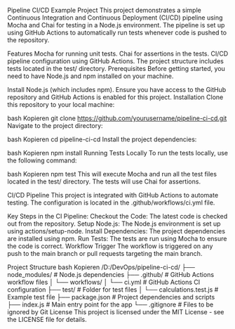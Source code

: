 Pipeline CI/CD Example Project
This project demonstrates a simple Continuous Integration and Continuous Deployment (CI/CD) pipeline using Mocha and Chai for testing in a Node.js environment. The pipeline is set up using GitHub Actions to automatically run tests whenever code is pushed to the repository.

Features
Mocha for running unit tests.
Chai for assertions in the tests.
CI/CD pipeline configuration using GitHub Actions.
The project structure includes tests located in the test/ directory.
Prerequisites
Before getting started, you need to have Node.js and npm installed on your machine.

Install Node.js (which includes npm).
Ensure you have access to the GitHub repository and GitHub Actions is enabled for this project.
Installation
Clone this repository to your local machine:

bash
Kopieren
git clone https://github.com/yourusername/pipeline-ci-cd.git
Navigate to the project directory:

bash
Kopieren
cd pipeline-ci-cd
Install the project dependencies:

bash
Kopieren
npm install
Running Tests Locally
To run the tests locally, use the following command:

bash
Kopieren
npm test
This will execute Mocha and run all the test files located in the test/ directory. The tests will use Chai for assertions.

CI/CD Pipeline
This project is integrated with GitHub Actions to automate testing. The configuration is located in the .github/workflows/ci.yml file.

Key Steps in the CI Pipeline:
Checkout the Code: The latest code is checked out from the repository.
Setup Node.js: The Node.js environment is set up using actions/setup-node.
Install Dependencies: The project dependencies are installed using npm.
Run Tests: The tests are run using Mocha to ensure the code is correct.
Workflow Trigger
The workflow is triggered on any push to the main branch or pull requests targeting the main branch.

Project Structure
bash
Kopieren
/D:/DevOps/pipeline-ci-cd/
├── node_modules/         # Node.js dependencies
├── .github/              # GitHub Actions workflow files
│   └── workflows/
│       └── ci.yml        # GitHub Actions CI configuration
├── test/                 # Folder for test files
│   └── calculations.test.js  # Example test file
├── package.json          # Project dependencies and scripts
├── index.js              # Main entry point for the app
└── .gitignore            # Files to be ignored by Git
License
This project is licensed under the MIT License - see the LICENSE file for details.


